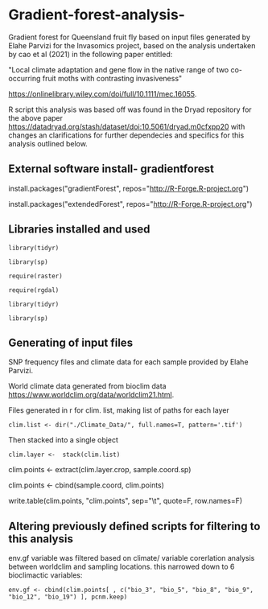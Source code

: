 # Gradient-forest-analysis-
Gradient forest for Queensland fruit fly based on input files generated by Elahe Parvizi for the Invasomics project, based on the analysis undertaken by cao et al (2021) in the following paper entitled:

"Local climate adaptation and gene flow in the native range of two co-occurring fruit moths with contrasting invasiveness"

https://onlinelibrary.wiley.com/doi/full/10.1111/mec.16055.


R script this analysis was based off was found in the Dryad repository for the above paper https://datadryad.org/stash/dataset/doi:10.5061/dryad.m0cfxpp20 with changes an clarifications for further dependecies and specifics for this analysis outlined below.

## External software install- gradientforest

install.packages("gradientForest", repos="http://R-Forge.R-project.org")

install.packages("extendedForest", repos="http://R-Forge.R-project.org")

## Libraries installed and used


`library(tidyr)`

`library(sp)`

`require(raster)`

`require(rgdal)`

`library(tidyr)`

`library(sp)`


## Generating of input files

SNP frequency files and climate data for each sample provided by Elahe Parvizi.

World climate data generated from bioclim data https://www.worldclim.org/data/worldclim21.html.


Files generated in r for clim. list, making list of paths for each layer

`clim.list <- dir("./Climate_Data/", full.names=T, pattern='.tif') `

Then stacked into a single object

` clim.layer <-  stack(clim.list) `


clim.points <- extract(clim.layer.crop, sample.coord.sp) 

clim.points <- cbind(sample.coord, clim.points)  

write.table(clim.points, "clim.points", sep="\t", quote=F, row.names=F)  


## Altering previously defined scripts for filtering to this analysis

env.gf variable was filtered based on climate/ variable corerlation analysis between worldclim and sampling locations. this narrowed down to 6 bioclimactic variables:

`env.gf <- cbind(clim.points[ , c("bio_3", "bio_5", "bio_8", "bio_9", "bio_12", "bio_19") ], pcnm.keep) `
